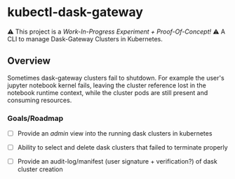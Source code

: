 # kubectl-dask-gateway
⚠️ This project is a _Work-In-Progress Experiment + Proof-Of-Concept!_ ⚠️
A CLI to manage Dask-Gateway Clusters in Kubernetes.

## Overview
Sometimes dask-gateway clusters fail to shutdown. For example the user's jupyter 
notebook kernel fails, leaving the cluster reference lost in the notebook runtime 
context, while the cluster pods are still present and consuming resources. 

### Goals/Roadmap

- [ ] Provide an _admin_ view into the running dask clusters in kubernetes
- [ ] Ability to select and delete dask clusters that failed to terminate properly
- [ ] Provide an audit-log/manifest (user signature + verification?) of dask cluster creation


